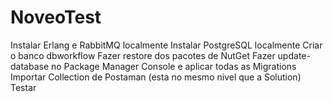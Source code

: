 # NoveoTest


Instalar Erlang e RabbitMQ localmente
Instalar PostgreSQL localmente
Criar o banco dbworkflow
Fazer restore dos pacotes de NutGet
Fazer update-database no Package Manager Console e aplicar todas as Migrations
Importar Collection de Postaman (esta no mesmo nivel que a Solution)
Testar
